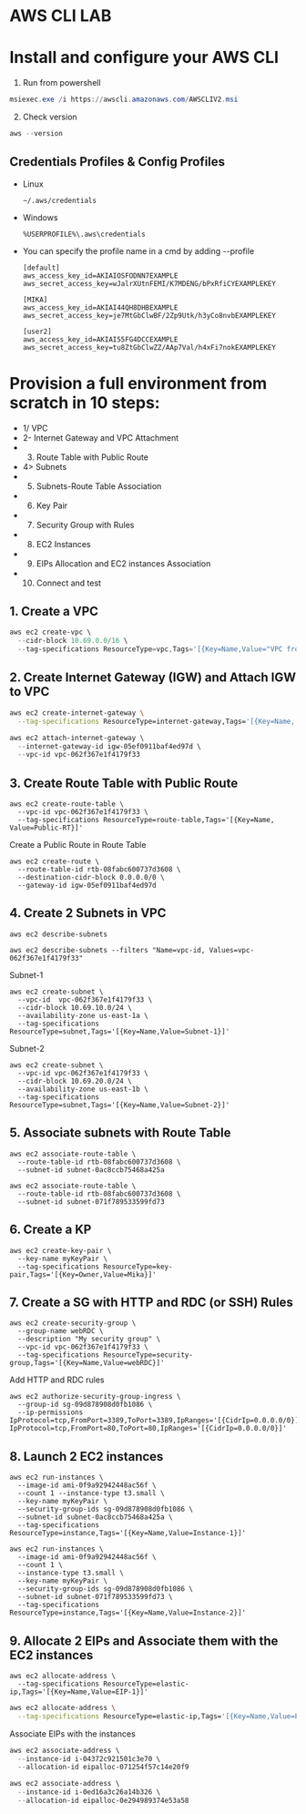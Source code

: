 # AWS CLI LAB


# Install and configure your AWS CLI

  1. Run from powershell
  ```powershell
  msiexec.exe /i https://awscli.amazonaws.com/AWSCLIV2.msi
  ```

  2. Check version
  ```powershell
  aws --version
  ```

## Credentials Profiles & Config Profiles

* Linux
  ```
  ~/.aws/credentials
  ```
  
* Windows
  ```
  %USERPROFILE%\.aws\credentials
  ```
  
* You can specify the profile name in a cmd by adding --profile <profileName>
  ```
  [default]
  aws_access_key_id=AKIAIOSFODNN7EXAMPLE
  aws_secret_access_key=wJalrXUtnFEMI/K7MDENG/bPxRfiCYEXAMPLEKEY

  [MIKA]
  aws_access_key_id=AKIAI44QH8DHBEXAMPLE
  aws_secret_access_key=je7MtGbClwBF/2Zp9Utk/h3yCo8nvbEXAMPLEKEY
  
  [user2]
  aws_access_key_id=AKIAI55FG4DCCEXAMPLE
  aws_secret_access_key=tu8ZtGbClwZZ/AAp7Val/h4xFi7nokEXAMPLEKEY
  ```
    
  
# Provision a full environment from scratch in 10 steps:

* 1/ VPC
* 2- Internet Gateway and VPC Attachment
* 3. Route Table with Public Route
* 4> Subnets
* 5. Subnets-Route Table Association
* 6. Key Pair
* 7. Security Group with Rules
* 8. EC2 Instances
* 9. EIPs Allocation and EC2 instances Association
* 10. Connect and test

  
## 1. Create a VPC
  ```powershell
  aws ec2 create-vpc \
  	--cidr-block 10.69.0.0/16 \
  	--tag-specifications ResourceType=vpc,Tags='[{Key=Name,Value="VPC from CLI"},{Key=Owner,Value="MIKA"}]'
  ```
  
  
## 2. Create Internet Gateway (IGW) and Attach IGW to VPC
  ```bash
  aws ec2 create-internet-gateway \
	--tag-specifications ResourceType=internet-gateway,Tags='[{Key=Name, Value=myIGW}]'
  ```
  ```powershell
  aws ec2 attach-internet-gateway \
	--internet-gateway-id igw-05ef0911baf4ed97d \ 
	--vpc-id vpc-062f367e1f4179f33
  ```	

## 3. Create Route Table with Public Route
  ```
  aws ec2 create-route-table \
	--vpc-id vpc-062f367e1f4179f33 \
	--tag-specifications ResourceType=route-table,Tags='[{Key=Name, Value=Public-RT}]'
  ```

  Create a Public Route in Route Table 
  ```
  aws ec2 create-route \
	--route-table-id rtb-08fabc600737d3608 \
	--destination-cidr-block 0.0.0.0/0 \
	--gateway-id igw-05ef0911baf4ed97d
  ```	

## 4. Create 2 Subnets in VPC
  ```
  aws ec2 describe-subnets
  ```
  ```
  aws ec2 describe-subnets --filters "Name=vpc-id, Values=vpc-062f367e1f4179f33"
  ```

  Subnet-1
  ```
  aws ec2 create-subnet \
	--vpc-id  vpc-062f367e1f4179f33 \
	--cidr-block 10.69.10.0/24 \
	--availability-zone us-east-1a \
	--tag-specifications ResourceType=subnet,Tags='[{Key=Name,Value=Subnet-1}]'
  ```

  Subnet-2
  ```
  aws ec2 create-subnet \
	--vpc-id vpc-062f367e1f4179f33 \
	--cidr-block 10.69.20.0/24 \
	--availability-zone us-east-1b \
	--tag-specifications ResourceType=subnet,Tags='[{Key=Name,Value=Subnet-2}]'
  ```

## 5. Associate subnets with Route Table
  ```
  aws ec2 associate-route-table \
	--route-table-id rtb-08fabc600737d3608 \
	--subnet-id subnet-0ac8ccb75468a425a
  ```
  ```
  aws ec2 associate-route-table \
	--route-table-id rtb-08fabc600737d3608 \
	--subnet-id subnet-071f789533599fd73
  ```

## 6. Create a KP
  ```
  aws ec2 create-key-pair \
	--key-name myKeyPair \
	--tag-specifications ResourceType=key-pair,Tags='[{Key=Owner,Value=Mika}]'
  ```

## 7. Create a SG with HTTP and RDC (or SSH) Rules
  ```
  aws ec2 create-security-group \
	--group-name webRDC \
	--description "My security group" \
	--vpc-id vpc-062f367e1f4179f33 \
	--tag-specifications ResourceType=security-group,Tags='[{Key=Name,Value=webRDC}]'
  ```

  Add HTTP and RDC rules
  ```
  aws ec2 authorize-security-group-ingress \
	--group-id sg-09d878908d0fb1086 \
	--ip-permissions IpProtocol=tcp,FromPort=3389,ToPort=3389,IpRanges='[{CidrIp=0.0.0.0/0}]' IpProtocol=tcp,FromPort=80,ToPort=80,IpRanges='[{CidrIp=0.0.0.0/0}]'
  ```

## 8. Launch 2 EC2 instances
  ```
  aws ec2 run-instances \
	--image-id ami-0f9a92942448ac56f \
	--count 1 --instance-type t3.small \
	--key-name myKeyPair \
	--security-group-ids sg-09d878908d0fb1086 \
	--subnet-id subnet-0ac8ccb75468a425a \
	--tag-specifications ResourceType=instance,Tags='[{Key=Name,Value=Instance-1}]'
  ```
  ```
  aws ec2 run-instances \
	--image-id ami-0f9a92942448ac56f \
	--count 1 \
	--instance-type t3.small \
	--key-name myKeyPair \
	--security-group-ids sg-09d878908d0fb1086 \
	--subnet-id subnet-071f789533599fd73 \
	--tag-specifications ResourceType=instance,Tags='[{Key=Name,Value=Instance-2}]'
  ```

## 9. Allocate 2 EIPs and Associate them with the EC2 instances
  ```shell
  aws ec2 allocate-address \
	--tag-specifications ResourceType=elastic-ip,Tags='[{Key=Name,Value=EIP-1}]'
  ```
  ```bash
  aws ec2 allocate-address \
	--tag-specifications ResourceType=elastic-ip,Tags='[{Key=Name,Value=EIP-2}]'
  ```
  Associate EIPs with the instances
  ```powershell
  aws ec2 associate-address \
	--instance-id i-04372c921501c3e70 \
	--allocation-id eipalloc-071254f57c14e20f9
  ```
  ```powershell
  aws ec2 associate-address \
	--instance-id i-0ed16a3c26a14b326 \
	--allocation-id eipalloc-0e294989374e53a58
  ```

